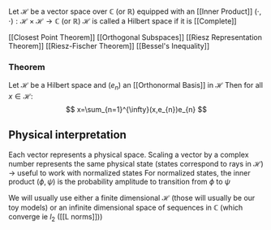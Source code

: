 Let $\mathcal H$ be a vector space over $\mathbb C$ (or $\mathbb{R}$) equipped with an [[Inner Product]] $(\cdot, \cdot):\mathcal H \times \mathcal H\to \mathbb C$ (or $\mathbb{R}$)
$\mathcal{H}$ is called a Hilbert space if it is [[Complete]]

[[Closest Point Theorem]]
[[Orthogonal Subspaces]]
[[Riesz Representation Theorem]]
[[Riesz-Fischer Theorem]]
[[Bessel's Inequality]]

### Theorem
Let $\mathcal{H}$ be a Hilbert space and $(e_{n})$ an [[Orthonormal Basis]] in $\mathcal{H}$
Then for all $x\in \mathcal{H}$:
$$
x=\sum_{n=1}^{\infty}(x,e_{n})e_{n}
$$




## Physical interpretation
Each vector represents a physical space.
Scaling a vector by a complex number represents the same physical state (states correspond to rays in $\mathcal H$) -> useful to work with normalized states
For normalized states, the inner product $(\phi, \psi)$ is the probability amplitude to transition from $\phi$ to $\psi$

We will usually use either a finite dimensional $\mathcal{H}$ (those will usually be our toy models) or an infinite dimensional space of sequences in $\mathbb{C}$ (which converge ie $l_{2}$ ([[L norms]]))